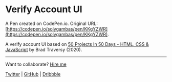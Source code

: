 # Verify Account UI

A Pen created on CodePen.io. Original URL: [https://codepen.io/solygambas/pen/KKgYZWR](https://codepen.io/solygambas/pen/KKgYZWR).

A verify account UI based on [50 Projects In 50 Days - HTML, CSS & JavaScript](https://www.udemy.com/course/50-projects-50-days/) by Brad Traversy (2020).

---
Want to collaborate? [Hire me](http://bit.ly/sg-pro)

[Twitter](https://twitter.com/solygambas) | [GitHub](https://github.com/solygambas) | [Dribbble](https://dribbble.com/solygambas)